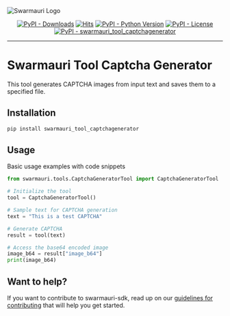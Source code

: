 
<picture>
  <source media="(prefers-color-scheme: dark)"  srcset="https://res.cloudinary.com/dryedzrlo/image/upload/v1757724629/swarmauri_brand_frag_light_mg8cmd.png">
  <source media="(prefers-color-scheme: light)" srcset="https://res.cloudinary.com/dryedzrlo/image/upload/v1757724629/swarmauri_brand_frag_dark_tzjuja.png">
  <!-- Fallback below (see #2) -->
  <img alt="Swarmauri Logo" src="https://res.cloudinary.com/dryedzrlo/image/upload/v1757724629/swarmauri_brand_frag_dark_tzjuja.png">
</picture>

<p align="center">
    <a href="https://pypi.org/project/swarmauri_tool_captchagenerator/">
        <img src="https://img.shields.io/pypi/dm/swarmauri_tool_captchagenerator" alt="PyPI - Downloads"/></a>
    <a href="https://hits.sh/github.com/swarmauri/swarmauri-sdk/tree/master/pkgs/community/swarmauri_tool_captchagenerator/">
        <img alt="Hits" src="https://hits.sh/github.com/swarmauri/swarmauri-sdk/tree/master/pkgs/community/swarmauri_tool_captchagenerator.svg"/></a>
    <a href="https://pypi.org/project/swarmauri_tool_captchagenerator/">
        <img src="https://img.shields.io/pypi/pyversions/swarmauri_tool_captchagenerator" alt="PyPI - Python Version"/></a>
    <a href="https://pypi.org/project/swarmauri_tool_captchagenerator/">
        <img src="https://img.shields.io/pypi/l/swarmauri_tool_captchagenerator" alt="PyPI - License"/></a>
    <a href="https://pypi.org/project/swarmauri_tool_captchagenerator/">
        <img src="https://img.shields.io/pypi/v/swarmauri_tool_captchagenerator?label=swarmauri_tool_captchagenerator&color=green" alt="PyPI - swarmauri_tool_captchagenerator"/></a>
</p>

---

# Swarmauri Tool Captcha Generator

This tool generates CAPTCHA images from input text and saves them to a specified file.

## Installation

```bash
pip install swarmauri_tool_captchagenerator
```

## Usage
Basic usage examples with code snippets
```python
from swarmauri.tools.CaptchaGeneratorTool import CaptchaGeneratorTool

# Initialize the tool
tool = CaptchaGeneratorTool()

# Sample text for CAPTCHA generation
text = "This is a test CAPTCHA"

# Generate CAPTCHA
result = tool(text)

# Access the base64 encoded image
image_b64 = result["image_b64"]
print(image_b64)
```
## Want to help?

If you want to contribute to swarmauri-sdk, read up on our [guidelines for contributing](https://github.com/swarmauri/swarmauri-sdk/blob/master/contributing.md) that will help you get started.
